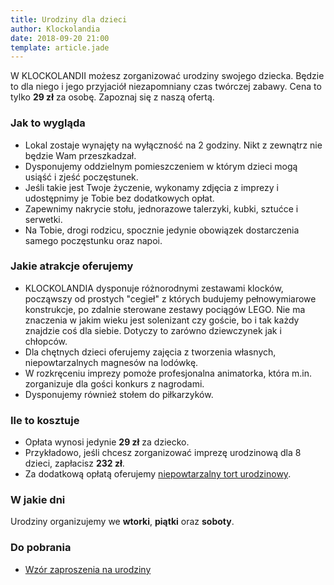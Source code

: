 ```yaml
---
title: Urodziny dla dzieci
author: Klockolandia
date: 2018-09-20 21:00
template: article.jade
---
```


W KLOCKOLANDII możesz zorganizować urodziny swojego dziecka. 
Będzie to dla niego i jego przyjaciół niezapomniany czas twórczej zabawy.
Cena to tylko **29 zł** za osobę. Zapoznaj się z naszą ofertą.

<span class="more"></span>

### Jak to wygląda

* Lokal zostaje wynajęty na wyłączność na 2 godziny. Nikt z zewnątrz nie będzie Wam przeszkadzał. 
* Dysponujemy oddzielnym pomieszczeniem w którym dzieci mogą usiąść i zjeść poczęstunek.
* Jeśli takie jest Twoje życzenie, wykonamy zdjęcia z imprezy i udostępnimy je Tobie bez dodatkowych opłat.
* Zapewnimy nakrycie stołu, jednorazowe talerzyki, kubki, sztućce i serwetki.
* Na Tobie, drogi rodzicu, spocznie jedynie obowiązek dostarczenia samego poczęstunku oraz napoi. 

### Jakie atrakcje oferujemy

* KLOCKOLANDIA dysponuje różnorodnymi zestawami klocków, począwszy od prostych "cegieł" z których budujemy pełnowymiarowe konstrukcje, po zdalnie sterowane zestawy pociągów LEGO. Nie ma znaczenia w jakim wieku jest solenizant czy goście, bo i tak każdy znajdzie coś dla siebie. Dotyczy to zarówno dziewczynek jak i chłopców.
* Dla chętnych dzieci oferujemy zajęcia z tworzenia własnych, niepowtarzalnych magnesów na lodówkę.
* W rozkręceniu imprezy pomoże profesjonalna animatorka, która m.in. zorganizuje dla gości konkurs z nagrodami.
* Dysponujemy również stołem do piłkarzyków.

### Ile to kosztuje

* Opłata wynosi jedynie **29 zł** za dziecko.
* Przykładowo, jeśli chcesz zorganizować imprezę urodzinową dla 8 dzieci, zapłacisz **232 zł**.
* Za dodatkową opłatą oferujemy [niepowtarzalny tort urodzinowy](../tort).

### W jakie dni

Urodziny organizujemy we **wtorki**, **piątki** oraz **soboty**.

### Do pobrania

* [Wzór zaproszenia na urodziny](/pliki/zaproszenie-szablon.pdf)